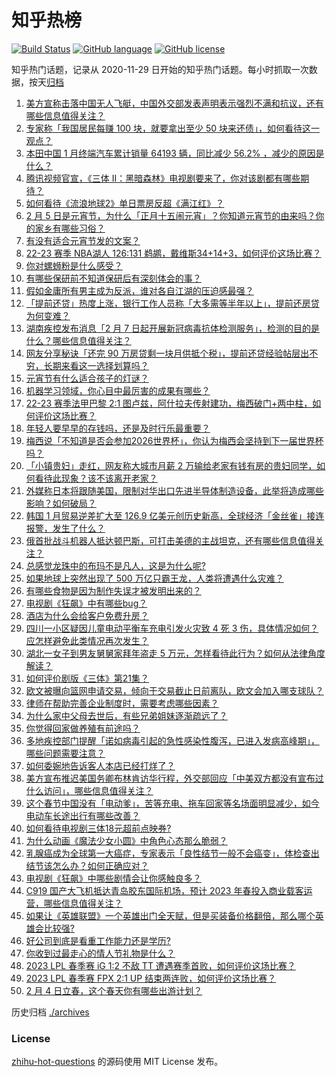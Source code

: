 # 知乎热榜
[![Build Status](https://github.com/ToWeLong/zhihu-hot-questions/workflows/CI/badge.svg)](https://github.com/ToWeLong/zhihu-hot-questions/actions)
[![GitHub language](https://img.shields.io/badge/language-golang-orange.svg)](https://golang.org/)
[![GitHub license](https://img.shields.io/github/license/ToWeLong/zhihu-hot-questions)](https://github.com/ToWeLong/zhihu-hot-questions/blob/main/LICENSE)

知乎热门话题，记录从 2020-11-29 日开始的知乎热门话题。每小时抓取一次数据，按天[归档](./archives)

<!-- BEGIN -->

1. [美方宣称击落中国无人飞艇，中国外交部发表声明表示强烈不满和抗议，还有哪些信息值得关注？](https://www.zhihu.com/question/582190908)
1. [专家称「我国居民每赚 100 块，就要拿出至少 50 块来还债」，如何看待这一观点？](https://www.zhihu.com/question/582125324)
1. [本田中国 1 月终端汽车累计销量 64193 辆，同比减少 56.2% ，减少的原因是什么？](https://www.zhihu.com/question/581962218)
1. [腾讯视频官宣，《三体 II：黑暗森林》电视剧要来了，你对该剧都有哪些期待？](https://www.zhihu.com/question/582119031)
1. [如何看待《流浪地球2》单日票房反超《满江红》？](https://www.zhihu.com/question/581985744)
1. [2 月 5 日是元宵节，为什么「正月十五闹元宵」？你知道元宵节的由来吗？你的家乡有哪些习俗？](https://www.zhihu.com/question/582109374)
1. [有没有适合元宵节发的文案？](https://www.zhihu.com/question/516108640)
1. [22-23 赛季 NBA湖人 126:131 鹈鹕，戴维斯34+14+3，如何评价这场比赛？](https://www.zhihu.com/question/582186509)
1. [你对螺蛳粉是什么感受？](https://www.zhihu.com/question/571634577)
1. [有哪些保研前不知道保研后有深刻体会的事？](https://www.zhihu.com/question/289691082)
1. [假如金庸所有男主成为反派，谁对各自江湖的压迫感最强？](https://www.zhihu.com/question/581956507)
1. [「提前还贷」热度上涨，银行工作人员称「大多需等半年以上」，提前还房贷为何变难？](https://www.zhihu.com/question/582109829)
1. [湖南疾控发布消息「2 月 7 日起开展新冠病毒抗体检测服务」，检测的目的是什么？哪些信息值得关注？](https://www.zhihu.com/question/582100624)
1. [网友分享秘诀「还完 90 万房贷剩一块月供抵个税」，提前还贷经验帖层出不穷，长期来看这一选择划算吗？](https://www.zhihu.com/question/582008385)
1. [元宵节有什么适合孩子的灯谜？](https://www.zhihu.com/question/580687401)
1. [机器学习领域，你心目中最厉害的成果有哪些？](https://www.zhihu.com/question/551808468)
1. [22-23 赛季法甲巴黎 2:1 图卢兹，阿什拉夫传射建功，梅西破门+两中柱，如何评价这场比赛？](https://www.zhihu.com/question/582169500)
1. [年轻人要早早的存钱吗，还是及时行乐最重要？](https://www.zhihu.com/question/582090247)
1. [梅西说「不知道是否会参加2026世界杯」，你认为梅西会坚持到下一届世界杯吗？](https://www.zhihu.com/question/581958272)
1. [「小镇贵妇」走红，网友称大城市月薪 2 万输给老家有钱有房的贵妇同学，如何看待此现象？该不该离开老家？](https://www.zhihu.com/question/581948255)
1. [外媒称日本将跟随美国，限制对华出口先进半导体制造设备，此举将造成哪些影响？如何破局？](https://www.zhihu.com/question/582127536)
1. [韩国 1 月贸易逆差扩大至 126.9 亿美元创历史新高，全球经济「金丝雀」接连报警，发生了什么？](https://www.zhihu.com/question/581627812)
1. [俄首批战斗机器人抵达顿巴斯，可打击美德的主战坦克，还有哪些信息值得关注？](https://www.zhihu.com/question/582092384)
1. [总感觉龙珠中的布玛不是凡人，这是为什么呢?](https://www.zhihu.com/question/578098384)
1. [如果地球上突然出现了 500 万亿只霸王龙，人类将遭遇什么灾难？](https://www.zhihu.com/question/570591634)
1. [有哪些食物是因为制作失误才被发明出来的？](https://www.zhihu.com/question/576208509)
1. [电视剧《狂飙》中有哪些bug？](https://www.zhihu.com/question/580526293)
1. [酒店为什么会给客户免费升房？](https://www.zhihu.com/question/568787589)
1. [四川一小区疑因儿童电动平衡车充电引发火灾致 4 死 3 伤，具体情况如何？应怎样避免此类情况再次发生？](https://www.zhihu.com/question/581987805)
1. [湖北一女子到男友舅舅家拜年盗走 5 万元，怎样看待此行为？如何从法律角度解读？](https://www.zhihu.com/question/581855453)
1. [如何评价剧版《三体》第21集？](https://www.zhihu.com/question/580088719)
1. [欧文被曝向篮网申请交易，倾向于交易截止日前离队，欧文会加入哪支球队？](https://www.zhihu.com/question/582076569)
1. [律师在帮助完善企业制度时，需要考虑哪些因素？](https://www.zhihu.com/question/580472550)
1. [为什么家中父母去世后，有些兄弟姐妹逐渐疏远了？](https://www.zhihu.com/question/314480858)
1. [你觉得回家做养殖有前途吗？](https://www.zhihu.com/question/430828629)
1. [多地疾控部门提醒「诺如病毒引起的急性感染性腹泻，已进入发病高峰期」，哪些问题需要注意？](https://www.zhihu.com/question/581998421)
1. [如何委婉地告诉客人本店已经打烊了？](https://www.zhihu.com/question/284855494)
1. [美方宣布推迟美国务卿布林肯访华行程，外交部回应「中美双方都没有宣布过什么访问」，哪些信息值得关注？](https://www.zhihu.com/question/582082865)
1. [这个春节中国没有「电动爹」，苦等充电、拖车回家等名场面明显减少，如今电动车长途出行有哪些改善？](https://www.zhihu.com/question/581405815)
1. [如何看待电视剧三体18元超前点映券?](https://www.zhihu.com/question/581723664)
1. [为什么动画《魔法少女小圆》中角色心态那么脆弱？](https://www.zhihu.com/question/492693787)
1. [乳腺癌成为全球第一大癌症，专家表示「良性结节一般不会癌变」，体检查出结节该怎么办？如何正确应对？](https://www.zhihu.com/question/582093266)
1. [电视剧《狂飙》中哪些剧情会让你感触良多？](https://www.zhihu.com/question/580718321)
1. [C919 国产大飞机抵达青岛胶东国际机场，预计 2023 年春投入商业载客运营，哪些信息值得关注？](https://www.zhihu.com/question/578862850)
1. [如果让《英雄联盟》一个英雄出门全天赋，但是买装备价格翻倍，那么哪个英雄会比较强?](https://www.zhihu.com/question/574340783)
1. [好公司到底是看重工作能力还是学历?](https://www.zhihu.com/question/580874070)
1. [你收到过最走心的情人节礼物是什么？](https://www.zhihu.com/question/369643058)
1. [2023 LPL 春季赛 iG 1:2 不敌 TT 遭遇赛季首败，如何评价这场比赛？](https://www.zhihu.com/question/582115348)
1. [2023 LPL 春季赛 FPX 2:1 UP 结束两连败，如何评价这场比赛？](https://www.zhihu.com/question/582026681)
1. [2 月 4 日立春，这个春天你有哪些出游计划？](https://www.zhihu.com/question/581881834)

<!-- END -->

历史归档 [./archives](./archives)


### License
[zhihu-hot-questions](https://github.com/towelong/zhihu-hot-questions) 的源码使用 MIT License 发布。